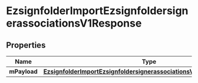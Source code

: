
# EzsignfolderImportEzsignfoldersignerassociationsV1Response

## Properties
| Name | Type | Description | Notes |
| ------------ | ------------- | ------------- | ------------- |
| **mPayload** | [**EzsignfolderImportEzsignfoldersignerassociationsV1ResponseMPayload**](EzsignfolderImportEzsignfoldersignerassociationsV1ResponseMPayload.md) |  |  |



